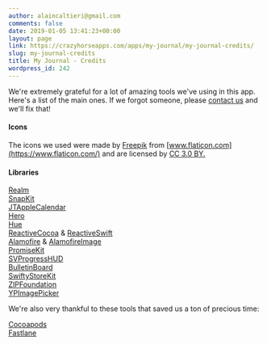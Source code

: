 ```yaml
---
author: alaincaltieri@gmail.com
comments: false
date: 2019-01-05 13:41:23+00:00
layout: page
link: https://crazyhorseapps.com/apps/my-journal/my-journal-credits/
slug: my-journal-credits
title: My Journal - Credits
wordpress_id: 242
---
```





We're extremely grateful for a lot of amazing tools we've using in this app. Here's a list of the main ones. If we forgot someone, please [contact us](https://crazyhorseapps.com/support/) and we'll fix that!







#### Icons







The icons we used were made by [Freepik](https://www.freepik.com/) from [www.flaticon.com](https://www.flaticon.com/) and are licensed by [CC 3.0 BY.](http://creativecommons.org/licenses/by/3.0/)







#### Libraries







[Realm](https://realm.io/)  
[Snap](https://github.com/SnapKit/SnapKit)[K](https://github.com/SnapKit/SnapKit)[it](https://github.com/SnapKit/SnapKit)  
[JTAppleCalendar](https://github.com/patchthecode/JTAppleCalendar)  
[Hero](https://github.com/HeroTransitions/Hero)  
[Hue](https://github.com/hyperoslo/Hue)  
[ReactiveCocoa](https://github.com/ReactiveCocoa/ReactiveCocoa) & [ReactiveSwift](https://github.com/ReactiveCocoa/ReactiveSwift)  
[Alamofire](https://github.com/Alamofire/Alamofire) & [AlamofireImage](https://github.com/Alamofire/AlamofireImage)  
[PromiseKit](https://github.com/mxcl/PromiseKit)  
[SVProgressHUD](https://github.com/SVProgressHUD/SVProgressHUD)  
[BulletinBoard](https://github.com/alexaubry/BulletinBoard)  
[SwiftyStoreKit](https://github.com/bizz84/SwiftyStoreKit)  
[ZIPFoundation](https://github.com/weichsel/ZIPFoundation)  
[YPImagePicker](https://github.com/Yummypets/YPImagePicker)  








[](https://github.com/weichsel/ZIPFoundation)We're also very thankful to these tools that saved us a ton of precious time:







[Cocoapods](https://cocoapods.org/)  
[Fastlane﻿](https://fastlane.tools/)



